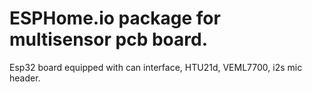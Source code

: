 # ESPHome.io package for multisensor pcb board.

Esp32 board equipped with can interface, HTU21d, VEML7700, i2s mic header.
